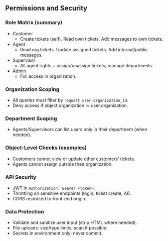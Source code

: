 ## Permissions and Security

### Role Matrix (summary)
- Customer
  - Create tickets (self). Read own tickets. Add messages to own tickets.
- Agent
  - Read org tickets. Update assigned tickets. Add internal/public messages.
- Supervisor
  - All agent rights + assign/unassign tickets; manage departments.
- Admin
  - Full access in organization.

### Organization Scoping
- All queries must filter by `request.user.organization_id`.
- Deny access if object.organization != user.organization.

### Department Scoping
- Agents/Supervisors can list users only in their department (when needed).

### Object-Level Checks (examples)
- Customers cannot view or update other customers’ tickets.
- Agents cannot assign outside their organization.

### API Security
- JWT in `Authorization: Bearer <token>`.
- Throttling on sensitive endpoints (login, ticket create, AI).
- CORS restricted to front-end origin.

### Data Protection
- Validate and sanitize user input (strip HTML where needed).
- File uploads: size/type limits; scan if possible.
- Secrets in environment only; never commit.


